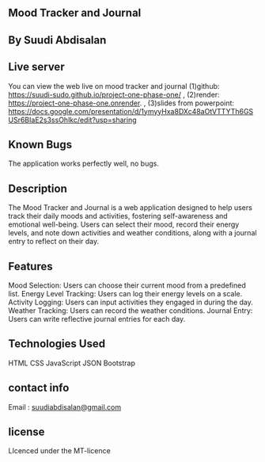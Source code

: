## Mood Tracker and Journal
## By Suudi Abdisalan
## Live server
You can view the web live on mood tracker and journal
 (1)github: https://suudi-sudo.github.io/project-one-phase-one/ ,
  (2)render: https://project-one-phase-one.onrender. ,
   (3)slides from powerpoint: https://docs.google.com/presentation/d/1ymyyHxa8DXc48aOtVTTYTh6GSUSr6BIaE2s3ssOhlkc/edit?usp=sharing

## Known Bugs
The application works perfectly well, no bugs.

## Description
The Mood Tracker and Journal is a web application designed to help users track their daily moods and activities, fostering self-awareness and emotional well-being. Users can select their mood, record their energy levels, and note down activities and weather conditions, along with a journal entry to reflect on their day.

## Features
Mood Selection: Users can choose their current mood from a predefined list.
Energy Level Tracking: Users can log their energy levels on a scale.
Activity Logging: Users can input activities they engaged in during the day.
Weather Tracking: Users can record the weather conditions.
Journal Entry: Users can write reflective journal entries for each day.
## Technologies Used
HTML
CSS
JavaScript
JSON
Bootstrap
## contact info
Email : suudiabdisalan@gmail.com

## license
LIcenced under the MT-licence
